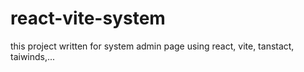 # react-vite-system
this project written for system admin page
using react, vite, tanstact, taiwinds,...
